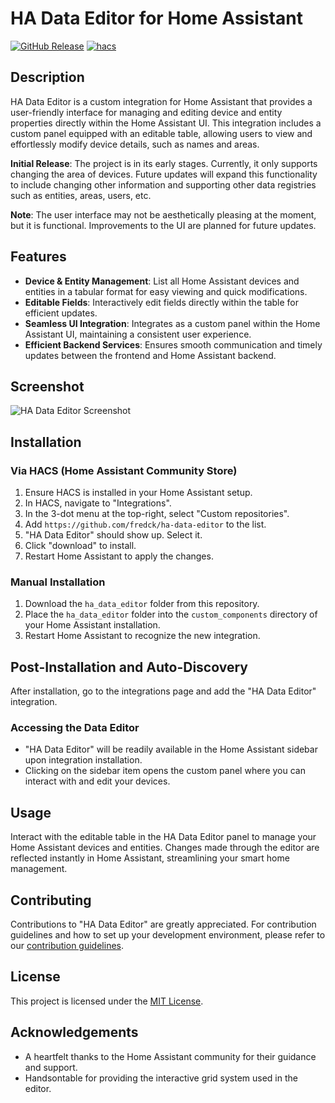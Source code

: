 # HA Data Editor for Home Assistant

[![GitHub Release][releases-shield]][releases]
[![hacs][hacsbadge]][hacs]

## Description

HA Data Editor is a custom integration for Home Assistant that provides a user-friendly interface for managing and editing device and entity properties directly within the Home Assistant UI. This integration includes a custom panel equipped with an editable table, allowing users to view and effortlessly modify device details, such as names and areas.

**Initial Release**: The project is in its early stages. Currently, it only supports changing the area of devices. Future updates will expand this functionality to include changing other information and supporting other data registries such as entities, areas, users, etc.

**Note**: The user interface may not be aesthetically pleasing at the moment, but it is functional. Improvements to the UI are planned for future updates.

## Features

- **Device & Entity Management**: List all Home Assistant devices and entities in a tabular format for easy viewing and quick modifications.
- **Editable Fields**: Interactively edit fields directly within the table for efficient updates.
- **Seamless UI Integration**: Integrates as a custom panel within the Home Assistant UI, maintaining a consistent user experience.
- **Efficient Backend Services**: Ensures smooth communication and timely updates between the frontend and Home Assistant backend.

## Screenshot

![HA Data Editor Screenshot](https://github.com/fredck/ha-data-editor/blob/master/images/ha-data-editor-screenshot.png?raw=true "A real world screenshot")

## Installation

### Via HACS (Home Assistant Community Store)

1. Ensure HACS is installed in your Home Assistant setup.
2. In HACS, navigate to "Integrations".
3. In the 3-dot menu at the top-right, select "Custom repositories".
4. Add `https://github.com/fredck/ha-data-editor` to the list.
5. "HA Data Editor" should show up. Select it.
6. Click "download" to install.
7. Restart Home Assistant to apply the changes.

### Manual Installation

1. Download the `ha_data_editor` folder from this repository.
2. Place the `ha_data_editor` folder into the `custom_components` directory of your Home Assistant installation.
3. Restart Home Assistant to recognize the new integration.

## Post-Installation and Auto-Discovery

After installation, go to the integrations page and add the "HA Data Editor" integration.

### Accessing the Data Editor

- "HA Data Editor" will be readily available in the Home Assistant sidebar upon integration installation.
- Clicking on the sidebar item opens the custom panel where you can interact with and edit your devices.

## Usage

Interact with the editable table in the HA Data Editor panel to manage your Home Assistant devices and entities. Changes made through the editor are reflected instantly in Home Assistant, streamlining your smart home management.

## Contributing

Contributions to "HA Data Editor" are greatly appreciated. For contribution guidelines and how to set up your development environment, please refer to our [contribution guidelines](CONTRIBUTING.md).

## License

This project is licensed under the [MIT License](LICENSE).

## Acknowledgements

- A heartfelt thanks to the Home Assistant community for their guidance and support.
- Handsontable for providing the interactive grid system used in the editor.

[hacs]: https://github.com/hacs/integration
[hacsbadge]: https://img.shields.io/badge/HACS-Custom-41BDF5.svg?style=for-the-badge
[releases-shield]: https://img.shields.io/github/release/fredck/ha-data-editor.svg?style=for-the-badge
[releases]: https://github.com/fredck/ha-data-editor/releases
